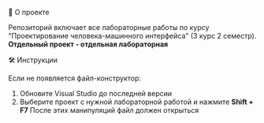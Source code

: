 📌 О проекте

Репозиторий включает все лабораторные работы по курсу "Проектирование человека-машинного интерфейса" (3 курс 2 семестр).
**Отдельный проект - отдельная лабораторная**

🛠️ Инструкции

Если не появляется файл-конструктор:
1) Обновите Visual Studio до последней версии
2) Выберите проект с нужной лабораторной работой и нажмите **Shift + F7**
После этих манипуляций файл должен открыться
